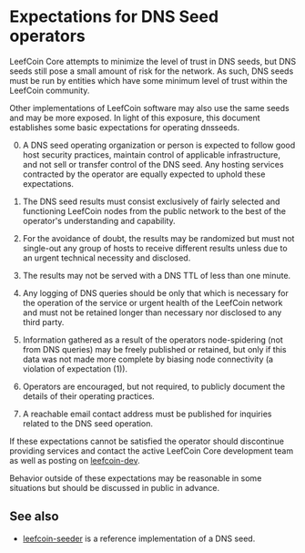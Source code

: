 Expectations for DNS Seed operators
====================================

LeefCoin Core attempts to minimize the level of trust in DNS seeds,
but DNS seeds still pose a small amount of risk for the network.
As such, DNS seeds must be run by entities which have some minimum
level of trust within the LeefCoin community.

Other implementations of LeefCoin software may also use the same
seeds and may be more exposed. In light of this exposure, this
document establishes some basic expectations for operating dnsseeds.

0. A DNS seed operating organization or person is expected to follow good
host security practices, maintain control of applicable infrastructure,
and not sell or transfer control of the DNS seed. Any hosting services
contracted by the operator are equally expected to uphold these expectations.

1. The DNS seed results must consist exclusively of fairly selected and
functioning LeefCoin nodes from the public network to the best of the
operator's understanding and capability.

2. For the avoidance of doubt, the results may be randomized but must not
single-out any group of hosts to receive different results unless due to an
urgent technical necessity and disclosed.

3. The results may not be served with a DNS TTL of less than one minute.

4. Any logging of DNS queries should be only that which is necessary
for the operation of the service or urgent health of the LeefCoin
network and must not be retained longer than necessary nor disclosed
to any third party.

5. Information gathered as a result of the operators node-spidering
(not from DNS queries) may be freely published or retained, but only
if this data was not made more complete by biasing node connectivity
(a violation of expectation (1)).

6. Operators are encouraged, but not required, to publicly document the
details of their operating practices.

7. A reachable email contact address must be published for inquiries
related to the DNS seed operation.

If these expectations cannot be satisfied the operator should
discontinue providing services and contact the active LeefCoin
Core development team as well as posting on
[leefcoin-dev](https://groups.google.com/forum/#!forum/leefcoin-dev).

Behavior outside of these expectations may be reasonable in some
situations but should be discussed in public in advance.

See also
----------
- [leefcoin-seeder](https://github.com/pooler/leefcoin-seeder) is a reference implementation of a DNS seed.

